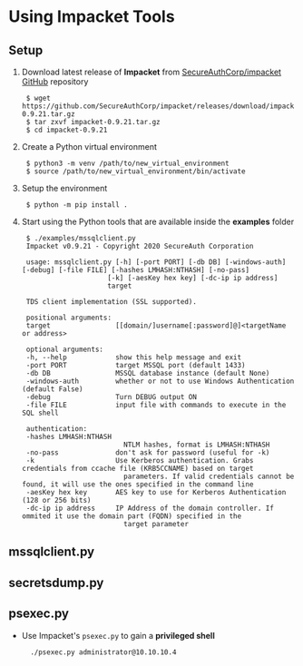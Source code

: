 # Using Impacket Tools

## Setup

1. Download latest release of **Impacket** from [SecureAuthCorp/impacket GitHub](https://github.com/SecureAuthCorp/impacket) repository

        $ wget https://github.com/SecureAuthCorp/impacket/releases/download/impacket_0_9_21/impacket-0.9.21.tar.gz
        $ tar zxvf impacket-0.9.21.tar.gz
        $ cd impacket-0.9.21

2. Create a Python virtual environment
   
        $ python3 -m venv /path/to/new_virtual_environment
        $ source /path/to/new_virtual_environment/bin/activate

3. Setup the environment

        $ python -m pip install .

4. Start using the Python tools that are available inside the **examples** folder 

        $ ./examples/mssqlclient.py 
        Impacket v0.9.21 - Copyright 2020 SecureAuth Corporation

        usage: mssqlclient.py [-h] [-port PORT] [-db DB] [-windows-auth] [-debug] [-file FILE] [-hashes LMHASH:NTHASH] [-no-pass]
                            [-k] [-aesKey hex key] [-dc-ip ip address]
                            target

        TDS client implementation (SSL supported).

        positional arguments:
        target                [[domain/]username[:password]@]<targetName or address>

        optional arguments:
        -h, --help            show this help message and exit
        -port PORT            target MSSQL port (default 1433)
        -db DB                MSSQL database instance (default None)
        -windows-auth         whether or not to use Windows Authentication (default False)
        -debug                Turn DEBUG output ON
        -file FILE            input file with commands to execute in the SQL shell

        authentication:
        -hashes LMHASH:NTHASH
                                NTLM hashes, format is LMHASH:NTHASH
        -no-pass              don't ask for password (useful for -k)
        -k                    Use Kerberos authentication. Grabs credentials from ccache file (KRB5CCNAME) based on target
                                parameters. If valid credentials cannot be found, it will use the ones specified in the command line
        -aesKey hex key       AES key to use for Kerberos Authentication (128 or 256 bits)
        -dc-ip ip address     IP Address of the domain controller. If ommited it use the domain part (FQDN) specified in the
                                target parameter

## mssqlclient.py



## secretsdump.py



## psexec.py

* Use Impacket's `psexec.py` to gain a **privileged shell**

        ./psexec.py administrator@10.10.10.4
